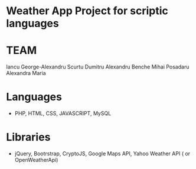 # Weather App Project for scriptic languages 

# TEAM

Iancu George-Alexandru
Scurtu Dumitru Alexandru
Benche Mihai
Posadaru Alexandra Maria


# Languages

- PHP, HTML, CSS, JAVASCRIPT, MySQL


# Libraries

- jQuery, Bootrstrap, CryptoJS, Google Maps API, Yahoo Weather API ( or OpenWeatherApi)

